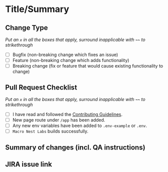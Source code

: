 # Title/Summary

## Change Type

*Put an `x` in all the boxes that apply, surround inapplicable with **`~~`** to strikethrough*

- [ ] Bugfix (non-breaking change which fixes an issue)
- [ ] Feature (non-breaking change which adds functionality)
- [ ] Breaking change (fix or feature that would cause existing functionality to change)

## Pull Request Checklist

*Put an `x` in all the boxes that apply, surround inapplicable with **`~~`** to strikethrough*

- [ ] I have read and followed the [Contributing Guidelines](https://github.com/Macro-Nest-Labs/portfolio/blob/develop/CONTRIBUTING.md).
- [ ] New page route under `/app` has been added.
- [ ] Any new env variables have been added to `.env-example` or `.env`.
- [ ] `Macro Nest Labs` builds successfully.

## Summary of changes (incl. QA instructions)

## JIRA issue link
